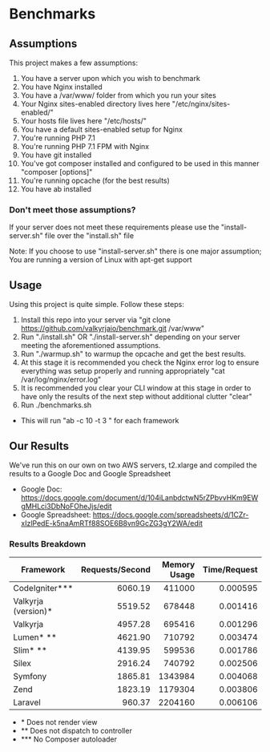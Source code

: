 # Benchmarks

## Assumptions

This project makes a few assumptions:

1) You have a server upon which you wish to benchmark
2) You have Nginx installed
3) You have a /var/www/ folder from which you run your sites
4) Your Nginx sites-enabled directory lives here "/etc/nginx/sites-enabled/"
5) Your hosts file lives here "/etc/hosts/"
6) You have a default sites-enabled setup for Nginx
7) You're running PHP 7.1
8) You're running PHP 7.1 FPM with Nginx
9) You have git installed
10) You've got composer installed and configured to be used in this manner "composer <command> [options]"
11) You're running opcache (for the best results)
12) You have ab installed

### Don't meet those assumptions?

If your server does not meet these requirements please use the "install-server.sh" file over the "install.sh" file

Note: If you choose to use "install-server.sh" there is one major assumption; You are running a version of Linux with apt-get support

## Usage

Using this project is quite simple. Follow these steps:

1) Install this repo into your server via "git clone https://github.com/valkyrjaio/benchmark.git /var/www"
2) Run "./install.sh" OR "./install-server.sh" depending on your server meeting the aforementioned assumptions.
3) Run "./warmup.sh" to warmup the opcache and get the best results.
4) At this stage it is recommended you check the Nginx error log to ensure everything was setup properly and running appropriately "cat /var/log/nginx/error.log"
5) It is recommended you clear your CLI window at this stage in order to have only the results of the next step without additional clutter "clear"
6) Run ./benchmarks.sh
- This will run "ab -c 10 -t 3 <url>" for each framework

## Our Results

We've run this on our own on two AWS servers, t2.xlarge and compiled the results to a Google Doc and Google Spreadsheet

- Google Doc: https://docs.google.com/document/d/104iLanbdctwN5rZPbvvHKm9EWgMHLci3DbNoFOheJjs/edit
- Google Spreadsheet: https://docs.google.com/spreadsheets/d/1CZr-xIzlPedE-k5naAmRTf88SOE6B8vn9GcZG3gY2WA/edit

### Results Breakdown

|Framework            |Requests/Second|Memory Usage|Time/Request|Files Loaded|
|---------------------|--------------:|-----------:|-----------:|-----------:|
|CodeIgniter***       |        6060.19|      411000|    0.000595|          27|
|Valkyrja (version)*  |        5519.52|      678448|    0.001416|          83|
|Valkyrja             |        4957.28|      695416|    0.001296|          90|
|Lumen* **            |        4621.90|      710792|    0.003474|          79|
|Slim* **             |        4139.95|      599536|    0.001786|         126|
|Silex                |        2916.24|      740792|    0.002506|         146|
|Symfony              |        1865.81|     1343984|    0.004068|         312|
|Zend                 |        1823.19|     1179304|    0.003806|         204|
|Laravel              |         960.37|     2204160|    0.006106|         277|

* \* Does not render view
* \*\* Does not dispatch to controller
* \*\*\* No Composer autoloader
